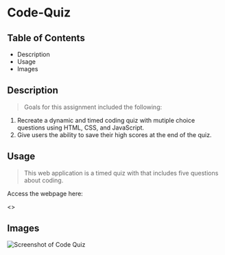 # Code-Quiz

## Table of Contents

* Description
* Usage
* Images

## Description
> Goals for this assignment included the following:

1. Recreate a dynamic and timed coding quiz with mutiple choice questions using HTML, CSS, and JavaScript.
2. Give users the ability to save their high scores at the end of the quiz.

## Usage
> This web application is a timed quiz with that includes five questions about coding.

Access the webpage here:

<>

## Images

![Screenshot of Code Quiz]()